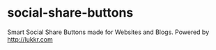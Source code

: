 social-share-buttons
===================
Smart Social Share Buttons made for Websites and Blogs. Powered by http://lukkr.com
